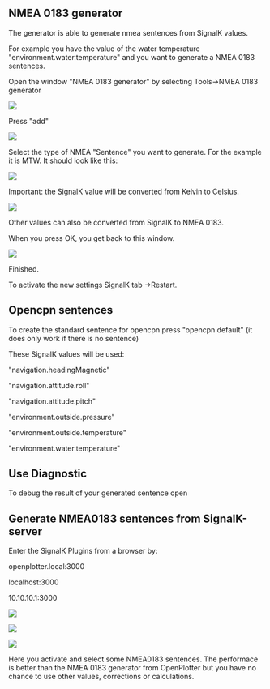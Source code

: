 ## NMEA 0183 generator

The generator is able to generate nmea sentences from SignalK values.

For example you have the value of the water temperature "environment.water.temperature" and you want to generate a NMEA 0183 sentences.

Open the window "NMEA 0183 generator" by selecting Tools-&gt;NMEA 0183 generator

![](NMEA0183gen_1.jpg)

Press "add"

![](NMEA0183gen_2.jpg)

Select the type of NMEA "Sentence" you want to generate. For the example it is MTW. It should look like this:

![](NMEA0183gen_3.jpg)

Important: the SignalK value will be converted from Kelvin to Celsius.

![](NMEA0183gen_4.jpg)

Other values can also be converted from SignalK to NMEA 0183.

When you press OK, you get back to this window.

![](NMEA0183gen_5.jpg)

Finished.

To activate the new settings SignalK tab -&gt;Restart.

## Opencpn sentences

To create the standard sentence for opencpn press "opencpn default" \(it does only work if there is no sentence\)

These SignalK values will be used:

"navigation.headingMagnetic"

"navigation.attitude.roll"

"navigation.attitude.pitch"

"environment.outside.pressure"

"environment.outside.temperature"

"environment.water.temperature"

## Use Diagnostic

To debug the result of your generated sentence open

## Generate NMEA0183 sentences from SignalK-server

Enter the SignalK Plugins from a browser by:

openplotter.local:3000

localhost:3000

10.10.10.1:3000

![](NMEA0183SignalKgen_1.jpg)

![](NMEA0183SignalKgen_2.jpg)

![](NMEA0183SignalKgen_3.jpg)

Here you activate and select some NMEA0183 sentences. The performace is better than the NMEA 0183 generator from OpenPlotter but you have no chance to use other values, corrections or calculations.

